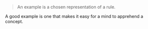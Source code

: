 
> An example is a chosen representation of a rule.

A good example is one that makes it easy for a mind to apprehend a concept.
